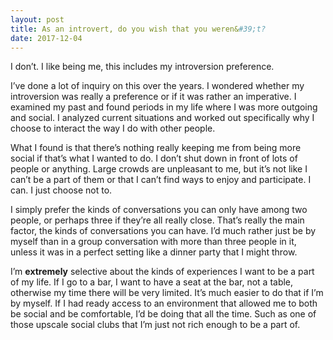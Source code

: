 ```yaml
---
layout: post
title: As an introvert, do you wish that you weren&#39;t?
date: 2017-12-04
---
```


<p>I don’t. I like being me, this includes my introversion preference.</p><p>I’ve done a lot of inquiry on this over the years. I wondered whether my introversion was really a preference or if it was rather an imperative. I examined my past and found periods in my life where I was more outgoing and social. I analyzed current situations and worked out specifically why I choose to interact the way I do with other people.</p><p>What I found is that there’s nothing really keeping me from being more social if that’s what I wanted to do. I don’t shut down in front of lots of people or anything. Large crowds are unpleasant to me, but it’s not like I can’t be a part of them or that I can’t find ways to enjoy and participate. I can. I just choose not to.</p><p>I simply prefer the kinds of conversations you can only have among two people, or perhaps three if they’re all really close. That’s really the main factor, the kinds of conversations you can have. I’d much rather just be by myself than in a group conversation with more than three people in it, unless it was in a perfect setting like a dinner party that I might throw.</p><p>I’m <b>extremely</b> selective about the kinds of experiences I want to be a part of my life. If I go to a bar, I want to have a seat at the bar, not a table, otherwise my time there will be very limited. It’s much easier to do that if I’m by myself. If I had ready access to an environment that allowed me to both be social and be comfortable, I’d be doing that all the time. Such as one of those upscale social clubs that I’m just not rich enough to be a part of.</p>
